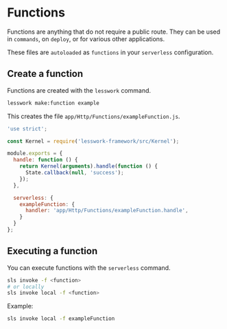 # Functions
Functions are anything that do not require a public route. They can be used in `commands`, on `deploy`, or for various other applications.

These files are `autoloaded` as `functions` in your `serverless` configuration.

## Create a function
Functions are created with the `lesswork` command.

```bash
lesswork make:function example
```

This creates the file `app/Http/Functions/exampleFunction.js`.

```js
'use strict';

const Kernel = require('lesswork-framework/src/Kernel');

module.exports = {
  handle: function () {
    return Kernel(arguments).handle(function () {
      State.callback(null, 'success');
    });
  },

  serverless: {
    exampleFunction: {
      handler: 'app/Http/Functions/exampleFunction.handle',
    }
  }
};
```

## Executing a function
You can execute functions with the `serverless` command.
```bash 
sls invoke -f <function>
# or locally
sls invoke local -f <function>
```

Example:
```bash
sls invoke local -f exampleFunction
```